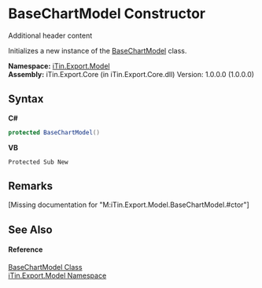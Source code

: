 # BaseChartModel Constructor 
Additional header content 

Initializes a new instance of the <a href="T_iTin_Export_Model_BaseChartModel">BaseChartModel</a> class.

**Namespace:**&nbsp;<a href="N_iTin_Export_Model">iTin.Export.Model</a><br />**Assembly:**&nbsp;iTin.Export.Core (in iTin.Export.Core.dll) Version: 1.0.0.0 (1.0.0.0)

## Syntax

**C#**<br />
``` C#
protected BaseChartModel()
```

**VB**<br />
``` VB
Protected Sub New
```


## Remarks
\[Missing <remarks> documentation for "M:iTin.Export.Model.BaseChartModel.#ctor"\]

## See Also


#### Reference
<a href="T_iTin_Export_Model_BaseChartModel">BaseChartModel Class</a><br /><a href="N_iTin_Export_Model">iTin.Export.Model Namespace</a><br />